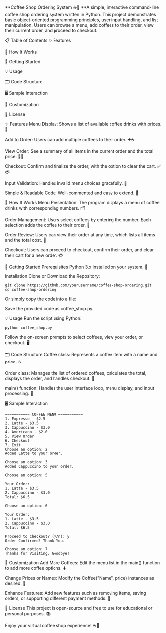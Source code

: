 **Coffee Shop Ordering System ☕️🛒
**A simple, interactive command-line coffee shop ordering system written in Python. This project demonstrates basic object-oriented programming principles, user input handling, and list manipulation. Users can browse a menu, add coffees to their order, view their current order, and proceed to checkout.

📋 Table of Contents
✨ Features

🔎 How It Works

🚀 Getting Started

💡 Usage

🗂️ Code Structure

🖥️ Sample Interaction

🔧 Customization

📄 License

✨ Features
Menu Display: Shows a list of available coffee drinks with prices. 📜

Add to Order: Users can add multiple coffees to their order. ➕☕️

View Order: See a summary of all items in the current order and the total price. 👀🧾

Checkout: Confirm and finalize the order, with the option to clear the cart. ✅💳

Input Validation: Handles invalid menu choices gracefully. 🚫

Simple & Readable Code: Well-commented and easy to extend. 📝

🔎 How It Works
Menu Presentation:
The program displays a menu of coffee drinks with corresponding numbers. 🗂️

Order Management:
Users select coffees by entering the number. Each selection adds the coffee to their order. 🛒

Order Review:
Users can view their order at any time, which lists all items and the total cost. 🧾

Checkout:
Users can proceed to checkout, confirm their order, and clear their cart for a new order. 💳

🚀 Getting Started
Prerequisites
Python 3.x installed on your system. 🐍

Installation
Clone or Download the Repository:

```
git clone https://github.com/yourusername/coffee-shop-ordering.git
cd coffee-shop-ordering
```
Or simply copy the code into a file:

Save the provided code as coffee_shop.py.

💡 Usage
Run the script using Python:

```
python coffee_shop.py
```
Follow the on-screen prompts to select coffees, view your order, or checkout. 🖥️

🗂️ Code Structure
Coffee class:
Represents a coffee item with a name and price. ☕️

Order class:
Manages the list of ordered coffees, calculates the total, displays the order, and handles checkout. 🛒

main() function:
Handles the user interface loop, menu display, and input processing. 🔄

🖥️ Sample Interaction
```
=========== COFFEE MENU ===========
1. Expresso - $2.5
2. Latte - $3.5
3. Cappuccino - $3.0
4. Americano - $2.0
5. View Order
6. Checkout
7. Exit
Choose an option: 2
Added Latte to your order.

Choose an option: 3
Added Cappuccino to your order.

Choose an option: 5

Your Order:
1. Latte - $3.5
2. Cappuccino - $3.0
Total: $6.5

Choose an option: 6

Your Order:
1. Latte - $3.5
2. Cappuccino - $3.0
Total: $6.5

Proceed to Checkout? (y/n): y
Order Confirmed! Thank You.

Choose an option: 7
Thanks for Visiting. Goodbye!
```
🔧 Customization
Add More Coffees:
Edit the menu list in the main() function to add more coffee options. ➕

Change Prices or Names:
Modify the Coffee("Name", price) instances as desired. 📝

Enhance Features:
Add new features such as removing items, saving orders, or supporting different payment methods. 🚀

📄 License
This project is open-source and free to use for educational or personal purposes. 📚

Enjoy your virtual coffee shop experience! ☕️🎉


